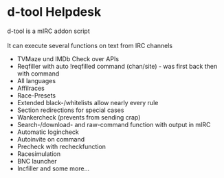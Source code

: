 # d-tool Helpdesk
d-tool is a mIRC addon script <br><br>
It can execute several functions on text from IRC channels <br>

- TVMaze und IMDb Check over APIs
- Reqfiller with auto !reqfilled command (chan/site) - was first back then with command
- All languages
- Affilraces
- Race-Presets
- Extended black-/whitelists allow nearly every rule
- Section redirections for special cases
- Wankercheck (prevents from sending crap)
- Search-/download- and raw-command function with output in mIRC
- Automatic logincheck
- Autoinvite on command
- Precheck with recheckfunction
- Racesimulation
- BNC launcher
- Incfiller
and some more...

